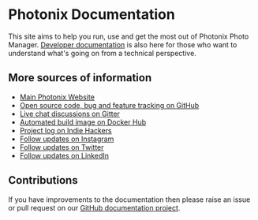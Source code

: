 # Photonix Documentation

This site aims to help you run, use and get the most out of Photonix Photo Manager. [Developer documentation](developer/) is also here for those who want to understand what's going on from a technical perspective.

## More sources of information

- [Main Photonix Website](https://photonix.org/)
- [Open source code, bug and feature tracking on GitHub](https://github.com/photonixapp/photonix)
- [Live chat discussions on Gitter ](https://gitter.im/photonixapp/community)
- [Automated build image on Docker Hub](https://hub.docker.com/r/photonixapp/photonix/)
- [Project log on Indie Hackers](https://www.indiehackers.com/product/photonix-photo-organizer-app)
- [Follow updates on Instagram](https://www.instagram.com/photonixapp/)
- [Follow updates on Twitter](https://twitter.com/photonixapp)
- [Follow updates on LinkedIn](https://www.linkedin.com/company/photonixapp/)

## Contributions

If you have improvements to the documentation then please raise an issue or pull request on our [GitHub documentation project](https://github.com/photonixapp/photonix-website/tree/master/docs).
